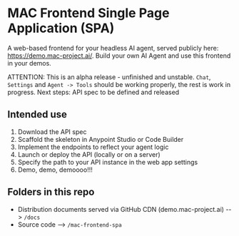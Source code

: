 # MAC Frontend Single Page Application (SPA)

A web-based frontend for your headless AI agent, served publicly here: https://demo.mac-project.ai/. Build your own AI Agent and use this frontend in your demos.

ATTENTION: This is an alpha release - unfinished and unstable. `Chat`, `Settings` and `Agent -> Tools` should be working properly, the rest is work in progress.
Next steps: API spec to be defined and released

## Intended use
1) Download the API spec
2) Scaffold the skeleton in Anypoint Studio or Code Builder
3) Implement the endpoints to reflect your agent logic
4) Launch or deploy the API (locally or on a server)
5) Specify the path to your API instance in the web app settings
6) Demo, demo, demoooo!!!

## Folders in this repo
- Distribution documents served via GitHub CDN (demo.mac-project.ai) --> `/docs`
- Source code --> `/mac-frontend-spa`